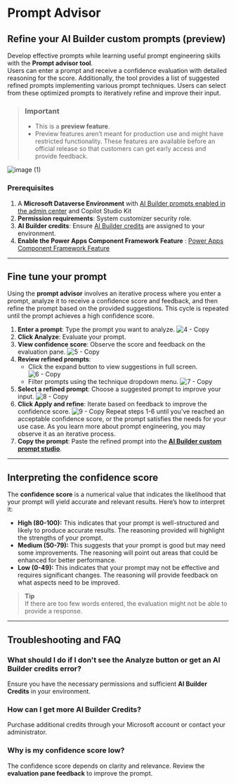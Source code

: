 # Prompt Advisor

## Refine your AI Builder custom prompts (preview)

Develop effective prompts while learning useful prompt engineering skills with the **Prompt advisor tool**.  
Users can enter a prompt and receive a confidence evaluation with detailed reasoning for the score. Additionally, the tool provides a list of suggested refined prompts implementing various prompt techniques. Users can select from these optimized prompts to iteratively refine and improve their input.

> ### Important  
> - This is a **preview feature**.  
> - Preview features aren’t meant for production use and might have restricted functionality. These features are available before an official release so that customers can get early access and provide feedback.

![image (1)](https://github.com/user-attachments/assets/5c0efa74-f97f-402a-8e1c-cb8242a810e2)

### Prerequisites

1. A **Microsoft Dataverse Environment** with [AI Builder prompts enabled in the admin center](https://learn.microsoft.com/ai-builder/administer#enable-or-disable-ai-builder-preview-features) and Copilot Studio Kit
1. **Permission requirements**: System customizer security role.
1. **AI Builder credits**: Ensure [AI Builder credits](https://learn.microsoft.com/ai-builder/credit-management) are assigned to your environment.
2. **Enable the Power Apps Component Framework Feature** : [Power Apps Component Framework Feature](https://learn.microsoft.com/en-us/power-apps/developer/component-framework/component-framework-for-canvas-apps#enable-the-power-apps-component-framework-feature)

---

## Fine tune your prompt

Using the **prompt advisor** involves an iterative process where you enter a prompt, analyze it to receive a 
confidence score and feedback, and then refine the prompt based on the provided suggestions. This 
cycle is repeated until the prompt achieves a high confidence score. 

1. **Enter a prompt**: Type the prompt you want to analyze.
![4 - Copy](https://github.com/user-attachments/assets/d0fb1e2f-4923-41ca-8967-7d7108e1b2d6)
1. **Click Analyze**: Evaluate your prompt.  
1. **View confidence score**: Observe the score and feedback on the evaluation pane.
![5 - Copy](https://github.com/user-attachments/assets/ef14f920-d1ab-4f0f-a73c-90ba08202b19)
1. **Review refined prompts**:  
   - Click the expand button to view suggestions in full screen.
![6 - Copy](https://github.com/user-attachments/assets/edeb0fd6-8e9e-4b79-bc85-4e428fbb2fcc)
   - Filter prompts using the technique dropdown menu.
![7 - Copy](https://github.com/user-attachments/assets/909ea9a7-e41a-42f1-b7a1-bb697ef3a7da)
1. **Select a refined prompt**: Choose a suggested prompt to improve your input.
![8 - Copy](https://github.com/user-attachments/assets/6d219336-5686-4658-9eff-86a053f78fb4)
1. **Click Apply and refine**: Iterate based on feedback to improve the confidence score.
![9 - Copy](https://github.com/user-attachments/assets/05939dfe-0719-44b3-877c-327cfaa83bda)
Repeat steps 1-6 until you've reached an acceptable confidence score, or the prompt satisfies the 
needs for your use case. As you learn more about prompt engineering, you may observe it as an 
iterative process.
1. **Copy the prompt**: Paste the refined prompt into the [**AI Builder custom prompt studio**](https://learn.microsoft.com/ai-builder/create-a-custom-prompt).

---

## Interpreting the confidence score

The **confidence score** is a numerical value that indicates the likelihood that your prompt will yield 
accurate and relevant results. Here’s how to interpret it:

- **High (80-100):** This indicates that your prompt is well-structured and likely to produce accurate 
results. The reasoning provided will highlight the strengths of your prompt.  
- **Medium (50-79):** This suggests that your prompt is good but may need some improvements. The 
reasoning will point out areas that could be enhanced for better performance.  
- **Low (0-49):** This indicates that your prompt may not be effective and requires significant changes. 
The reasoning will provide feedback on what aspects need to be improved.

> **Tip**  
> If there are too few words entered, the evaluation might not be able to provide a response.

---

## Troubleshooting and FAQ

### What should I do if I don't see the Analyze button or get an AI Builder credits error?  

Ensure you have the necessary permissions and sufficient **AI Builder Credits** in your environment.

### How can I get more AI Builder Credits?  

Purchase additional credits through your Microsoft account or contact your administrator.

### Why is my confidence score low?  

The confidence score depends on clarity and relevance. Review the **evaluation pane feedback** to improve the prompt.
